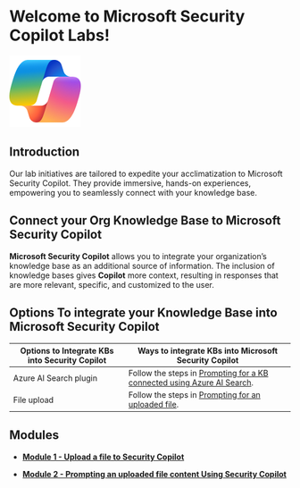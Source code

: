 # Welcome to Microsoft Security Copilot Labs!

![Security CoPilot Logo](https://github.com/Azure/Copilot-For-Security/blob/main/Images/ic_fluent_copilot_64_64%402x.png)

## Introduction

Our lab initiatives are tailored to expedite your acclimatization to Microsoft Security Copilot. They provide immersive, hands-on experiences, empowering you to seamlessly connect with your knowledge base.

## Connect your Org Knowledge Base to Microsoft Security Copilot 

**Microsoft Security Copilot** allows you to integrate your organization’s knowledge base as an additional source of information. The inclusion of knowledge bases gives **Copilot** more context, resulting in responses that are more relevant, specific, and customized to the user.

## Options To integrate your Knowledge Base into Microsoft Security Copilot

| Options to Integrate KBs into Security Copilot | Ways to integrate KBs into Microsoft Security Copilot                                                                                                     |
|----------------------------------------------------|-----------------------------------------------------------------------------------------------------------------|
| Azure AI Search plugin                 | Follow the steps in [Prompting for a KB connected using Azure AI Search](https://learn.microsoft.com/en-us/security-copilot/connect-org-kb#prompting-for-a-knowledge-base-connected-using-azure-ai-search).    |
| File upload                                        | Follow the steps in [Prompting for an uploaded file](https://learn.microsoft.com/en-us/security-copilot/upload-file).    |

## Modules

- [**Module 1 - Upload a file to Security Copilot**](https://github.com/Azure/Copilot-For-Security/tree/main/Technical%20Workshops/Knowledge%20base%20Workshop/Module%201-%20Upload%20a%20file%20to%20Copilot%20for%20Security%20KB%20workshop)

- [**Module 2 - Prompting an uploaded file content Using Security Copilot**](https://github.com/Azure/Copilot-For-Security/tree/main/Technical%20Workshops/Knowledge%20base%20Workshop/Module%202-%20Prompting%20an%20uploaded%20file%20content%20Using%20Copilot%20For%20Security)

